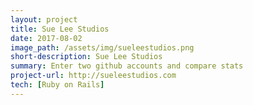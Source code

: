 ```yaml
---
layout: project
title: Sue Lee Studios
date: 2017-08-02
image_path: /assets/img/sueleestudios.png
short-description: Sue Lee Studios
summary: Enter two github accounts and compare stats
project-url: http://sueleestudios.com
tech: [Ruby on Rails]
---
```




